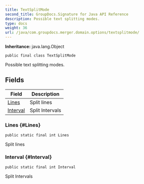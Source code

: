 ```yaml
---
title: TextSplitMode
second_title: GroupDocs.Signature for Java API Reference
description: Possible text splitting modes.
type: docs
weight: 36
url: /java/com.groupdocs.merger.domain.options/textsplitmode/
---
```

**Inheritance:**
java.lang.Object
```
public final class TextSplitMode
```

Possible text splitting modes.
## Fields

| Field | Description |
| --- | --- |
| [Lines](#Lines) | Split lines |
| [Interval](#Interval) | Split Intervals |
### Lines {#Lines}
```
public static final int Lines
```


Split lines

### Interval {#Interval}
```
public static final int Interval
```


Split Intervals


